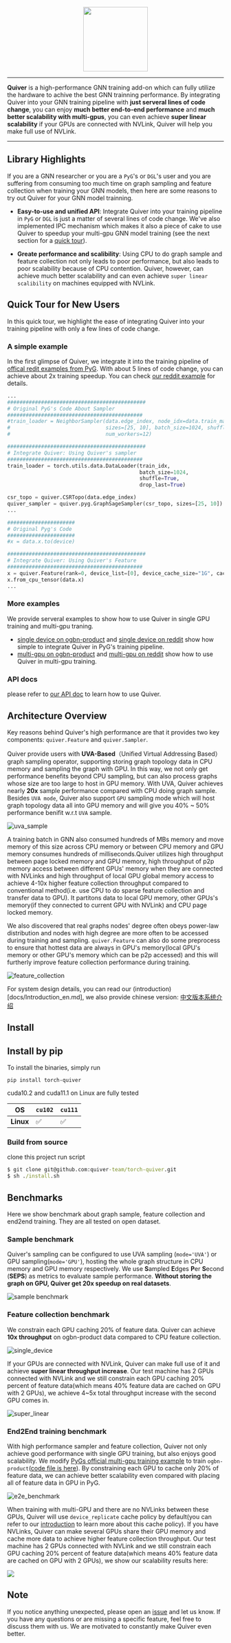 [pypi-image]: https://badge.fury.io/py/torch-geometric.svg
[pypi-url]: https://pypi.org/project/torch-quiver/

<p align="center">
  <img height="150" src="docs/multi_medias/imgs/logo.png" />
</p>

--------------------------------------------------------------------------------


**Quiver** is a high-performance GNN training add-on which can fully utilize the hardware to achive the best GNN trainning performance. By integrating Quiver into your GNN training pipeline with **just serveral lines of code change**, you can enjoy **much better end-to-end performance** and **much better scalability with multi-gpus**, you can even achieve **super linear scalability** if your GPUs are connected with NVLink, Quiver will help you make full use of NVLink.

--------------------------------------------------------------------------------

## Library Highlights

If you are a GNN researcher or you are a `PyG`'s or `DGL`'s user and you are suffering from consuming too much time on graph sampling and feature collection when training your GNN models, then here are some reasons to try out Quiver for your GNN model trainning.

* **Easy-to-use and unified API**:
Integrate Quiver into your training pipeline in `PyG` or `DGL` is just a matter of several lines of code change. We've also implemented IPC mechanism which makes it also a piece of cake to use Quiver to speedup your multi-gpu GNN model training (see the next section for a [quick tour](#quick-tour-for-new-users)). 

* **Greate performance and scalibility**: Using CPU to do graph sample and feature collection not only leads to poor performance, but also leads to poor scalability because of CPU contention. Quiver, however, can achieve much better scalability and can even achieve `super linear scalibility` on machines equipped with NVLink.


## Quick Tour for New Users

In this quick tour, we highlight the ease of integrating Quiver into your training pipeline with only a few lines of code change.

### A simple example

In the first glimpse of Quiver, we integrate it into the training pipeline of [offical redit examples from PyG](https://github.com/pyg-team/pytorch_geometric/blob/master/examples/reddit.py). With about 5 lines of code change, you can achieve about 2x training speedup. You can check [our reddit example](examples/pyg/reddit_quiver.py) for details.

```python
...
#############################################
# Original PyG's Code About Sampler
############################################
#train_loader = NeighborSampler(data.edge_index, node_idx=data.train_mask,
#                               sizes=[25, 10], batch_size=1024, shuffle=True,
#                               num_workers=12)

#############################################
# Integrate Quiver: Using Quiver's sampler
############################################
train_loader = torch.utils.data.DataLoader(train_idx,
                                           batch_size=1024,
                                           shuffle=True,
                                           drop_last=True)

csr_topo = quiver.CSRTopo(data.edge_index)
quiver_sampler = quiver.pyg.GraphSageSampler(csr_topo, sizes=[25, 10])
...

######################
# Original Pyg's Code
######################
#x = data.x.to(device)

#############################################
# Integrate Quiver: Using Quiver's Feature
############################################
x = quiver.Feature(rank=0, device_list=[0], device_cache_size="1G", cache_policy="device_replicate", csr_topo=csr_topo)
x.from_cpu_tensor(data.x)
...

```

### More examples
We provide serveral examples to show how to use Quiver in single GPU training and multi-gpu traning.

- [single device on ogbn-product](examples/pyg/) and [single device on reddit](examples/pyg/) show how simple to integrate Quiver in PyG's training pipeline.
- [multi-gpu on ogbn-product](examples/multi-gpu/pyg/ogb-products/) and [multi-gpu on reddit](examples/multi-gpu/pyg/reddit/) show how to use Quiver in multi-gpu training.

### API docs

please refer to [our API doc](docs/) to learn how to use Quiver.

## Architecture Overview
Key reasons behind Quiver's high performance are that it provides two key components: `quiver.Feature` and `quiver.Sampler`.

Quiver provide users with **UVA-Based**（Unified Virtual Addressing Based）graph sampling operator, supporting storing graph topology data in CPU memory and sampling the graph with GPU. In this way, we not only get performance benefits beyond CPU sampling, but can also process graphs whose size are too large to host in GPU memory. With UVA, Quiver achieves nearly **20x** sample performance compared with CPU doing graph sample. Besides `UVA mode`, Quiver also support `GPU` sampling mode which will host graph topology data all into GPU memory and will give you 40% ~ 50% performance benifit w.r.t `UVA` sample.

![uva_sample](docs/multi_medias/imgs/UVA-Sampler.png)


A training batch in GNN also consumed hundreds of MBs memory and move memory of this size across CPU memory or between CPU memory and GPU memory consumes hundreds of milliseconds.Quiver utilizes high throughput between page locked memory and GPU memory, high throughput of p2p memory access between different GPUs' memory when they are connected with NVLinks and high throughput of local GPU global memory access to achieve 4-10x higher feature collection throughput compared to conventional method(i.e. use CPU to do sparse feature collection and transfer data to GPU). It partitons data to local GPU memory, other GPUs's memory(if they connected to current GPU with NVLink) and CPU page locked memory. 

We also discovered that real graphs nodes' degree often obeys power-law distribution and nodes with high degree are more often to be accessed during training and sampling. `quiver.Feature` can also do some preprocess to ensure that hottest data are always in GPU's memory(local GPU's memory or other GPU's memory which can be p2p accessed) and this will furtherly improve feature collection performance during training.

![feature_collection](docs/multi_medias/imgs/single_device.png)

For system design details, you can read our (introduction)[docs/Introduction_en.md], we also provide chinese version: [中文版本系统介绍](docs/Introduction_cn.md)

## Install

## Install by pip

To install the binaries, simply run

```
pip install torch-quiver
```

cuda10.2 and cuda11.1 on Linux are fully tested

|     OS        | `cu102` | `cu111` |
|-------------|---------|---------|
| **Linux**   | ✅      | ✅      |



### Build from  source

clone this project run script

```cmd
$ git clone git@github.com:quiver-team/torch-quiver.git
$ sh ./install.sh
```


## Benchmarks

Here we show benchmark about graph sample, feature collection and end2end training. They are all tested on open dataset.

### Sample benchmark
Quiver's sampling can be configured to use UVA sampling (`mode='UVA'`) or GPU sampling(`mode='GPU'`), hosting the whole graph structure in CPU memory and GPU memory respectively.
We use **S**ampled **E**dges **P**er **S**econd (**SEPS**) as metrics to evaluate sample performance. **Without storing the graph on GPU, Quiver get 20x speedup on real datasets**.

![sample benchmark](docs/multi_medias/imgs/benchmark_img_sample.png)

### Feature collection benchmark

We constrain each GPU caching 20% of feature data. Quiver can achieve **10x throughput** on ogbn-product data compared to CPU feature collection.

![single_device](docs/multi_medias/imgs/benchmark_img_feature_single_device.png)

If your GPUs are connected with NVLink, Quiver can make full use of it and achieve **super linear throughput increase**. Our test machine has 2 GPUs connected with NVLink and we still constrain each GPU caching 20% percent of feature data(which means 40% feature data are cached on GPU with 2 GPUs), we achieve 4~5x total throughput increase with the second GPU comes in.

![super_linear](docs/multi_medias/imgs/super_linear_feature_bench.png)

### End2End training benchmark

With high performance sampler and feature collection, Quiver not only achieve good performance with single GPU training, but also enjoys good scalability. We modify [PyGs official multi-gpu training example](https://github.com/pyg-team/pytorch_geometric/blob/master/examples/multi_gpu/distributed_sampling.py) to train `ogbn-product`([code file is here](example/multi_gpu/pyg/ogb-products)). By constraining each GPU to cache only 20% of feature data, we can achieve better scalability even compared with placing all of feature data in GPU in PyG. 

![e2e_benchmark](docs/multi_medias/imgs/benchmark_e2e_performance.png)

When training with multi-GPU and there are no NVLinks between these GPUs, Quiver will use `device_replicate` cache policy by default(you can refer to our [introduction](docs/Introductions_en.md) to learn more about this cache policy). If you have NVLinks, Quiver can make several GPUs share their GPU memory and cache more data to achieve higher feature collection throughput. Our test machine has 2 GPUs connected with NVLink and we still constrain each GPU caching 20% percent of feature data(which means 40% feature data are cached on GPU with 2 GPUs), we show our scalability results here:

![](docs/multi_medias/imgs/nvlink_e2e.png)



## Note

If you notice anything unexpected, please open an [issue](https://github.com/quiver-team/torch-quiver/issues) and let us know.
If you have any questions or are missing a specific feature, feel free to discuss them with us.
We are motivated to constantly make Quiver even better.

